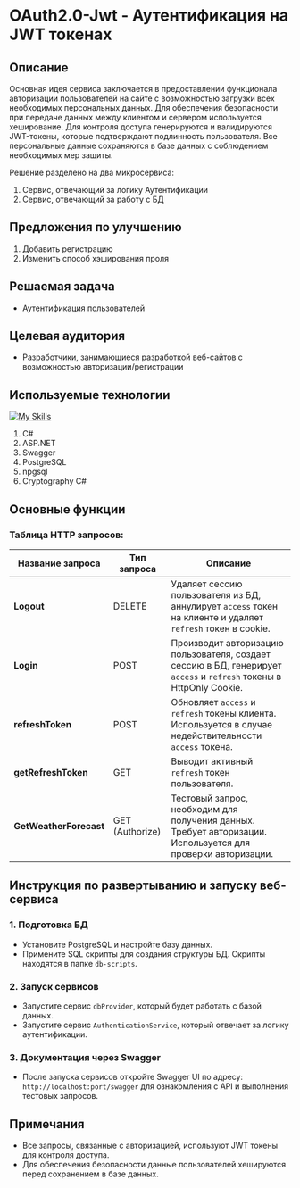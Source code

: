# OAuth2.0-Jwt - Аутентификация на JWT токенах

## Описание

Основная идея сервиса заключается в предоставлении функционала авторизации пользователей на сайте с возможностью загрузки всех необходимых персональных данных. Для обеспечения безопасности при передаче данных между клиентом и сервером используется хеширование. Для контроля доступа генерируются и валидируются JWT-токены, которые подтверждают подлинность пользователя. Все персональные данные сохраняются в базе данных с соблюдением необходимых мер защиты.

Решение разделено на два микросервиса:
1. Сервис, отвечающий за логику Аутентификации
2. Сервис, отвечающий за работу с БД

## Предложения по улучшению
1. Добавить регистрацию
2. Изменить способ хэширования проля

## Решаемая задача

- Аутентификация пользователей

## Целевая аудитория

- Разработчики, занимающиеся разработкой веб-сайтов с возможностью авторизации/регистрации

## Используемые технологии
[![My Skills](https://skillicons.dev/icons?i=cs)](https://skillicons.dev)
1. C#
2. ASP.NET
3. Swagger
4. PostgreSQL
5. npgsql
6. Cryptography C#

## Основные функции

### Таблица HTTP запросов:

| Название запроса    | Тип запроса | Описание                                                                                                                                 |
|---------------------|-------------|------------------------------------------------------------------------------------------------------------------------------------------|
| **Logout**          | DELETE      | Удаляет сессию пользователя из БД, аннулирует `access` токен на клиенте и удаляет `refresh` токен в cookie.                                |
| **Login**           | POST        | Производит авторизацию пользователя, создает сессию в БД, генерирует `access` и `refresh` токены в HttpOnly Cookie.                     |
| **refreshToken**    | POST        | Обновляет `access` и `refresh` токены клиента. Используется в случае недействительности `access` токена.                                 |
| **getRefreshToken** | GET         | Выводит активный `refresh` токен пользователя.                                                                                           |
| **GetWeatherForecast** | GET (Authorize) | Тестовый запрос, необходим для получения данных. Требует авторизации. Используется для проверки авторизации.                          |

## Инструкция по развертыванию и запуску веб-сервиса

### 1. Подготовка БД
   - Установите PostgreSQL и настройте базу данных.
   - Примените SQL скрипты для создания структуры БД. Скрипты находятся в папке `db-scripts`.

### 2. Запуск сервисов
   - Запустите сервис `dbProvider`, который будет работать с базой данных.
   - Запустите сервис `AuthenticationService`, который отвечает за логику аутентификации.

### 3. Документация через Swagger
   - После запуска сервисов откройте Swagger UI по адресу: `http://localhost:port/swagger` для ознакомления с API и выполнения тестовых запросов.

## Примечания

- Все запросы, связанные с авторизацией, используют JWT токены для контроля доступа.
- Для обеспечения безопасности данные пользователей хешируются перед сохранением в базе данных.
